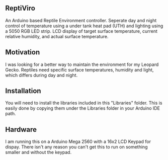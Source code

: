 ## ReptiViro

An Arduino based Reptile Environment controller. Seperate day and night control of temperature using a under tank heat pad (UTH) and lighting using a 5050 RGB LED strip. LCD display of target surface temperature, current relative humidity, and actual surface temperature.  


## Motivation

I was looking for a better way to maintain the environment for my Leopard Gecko. Reptiles need specific surface temperatures, humidity and light, which differs during day and night.  

## Installation

You will need to install the libraries included in this "Libraries" folder. This is easily done by copying them under the Libraries folder in your Arduino IDE path.   

## Hardware

I am running this on a Arduino Mega 2560 with a 16x2 LCD Keypad for dispay. There isn't any reason you can't get this to run on something smaller and without the keypad. 
